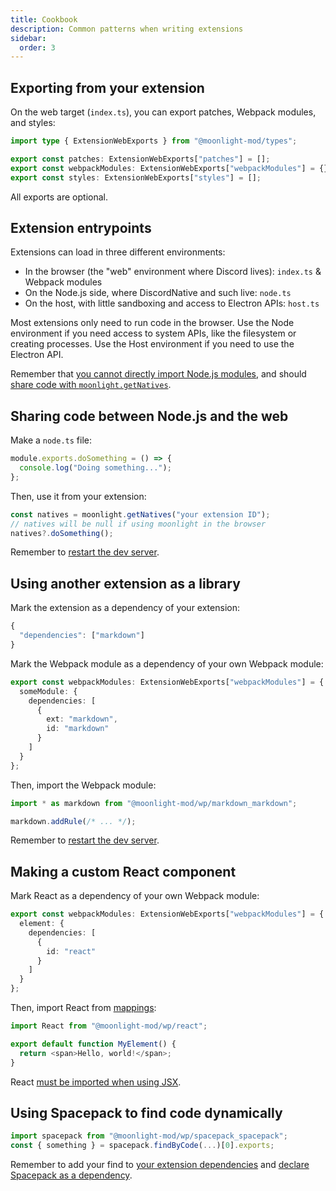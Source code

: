 ```yaml
---
title: Cookbook
description: Common patterns when writing extensions
sidebar:
  order: 3
---
```


## Exporting from your extension

On the web target (`index.ts`), you can export patches, Webpack modules, and styles:

```ts
import type { ExtensionWebExports } from "@moonlight-mod/types";

export const patches: ExtensionWebExports["patches"] = [];
export const webpackModules: ExtensionWebExports["webpackModules"] = {};
export const styles: ExtensionWebExports["styles"] = [];
```

All exports are optional.

## Extension entrypoints

Extensions can load in three different environments:

- In the browser (the "web" environment where Discord lives): `index.ts` & Webpack modules
- On the Node.js side, where DiscordNative and such live: `node.ts`
- On the host, with little sandboxing and access to Electron APIs: `host.ts`

Most extensions only need to run code in the browser. Use the Node environment if you need access to system APIs, like the filesystem or creating processes. Use the Host environment if you need to use the Electron API.

Remember that [you cannot directly import Node.js modules](/ext-dev/pitfalls#web-vs-nodejs), and should [share code with `moonlight.getNatives`](#sharing-code-between-nodejs-and-the-web).

## Sharing code between Node.js and the web

Make a `node.ts` file:

```ts title="node.ts"
module.exports.doSomething = () => {
  console.log("Doing something...");
};
```

Then, use it from your extension:

```ts title="index.ts"
const natives = moonlight.getNatives("your extension ID");
// natives will be null if using moonlight in the browser
natives?.doSomething();
```

Remember to [restart the dev server](/ext-dev/pitfalls#restarting-dev-mode-is-required-in-some-scenarios).

## Using another extension as a library

Mark the extension as a dependency of your extension:

```ts title="manifest.json"
{
  "dependencies": ["markdown"]
}
```

Mark the Webpack module as a dependency of your own Webpack module:

```ts title="index.ts"
export const webpackModules: ExtensionWebExports["webpackModules"] = {
  someModule: {
    dependencies: [
      {
        ext: "markdown",
        id: "markdown"
      }
    ]
  }
};
```

Then, import the Webpack module:

```ts title="webpackModules/someModule.ts"
import * as markdown from "@moonlight-mod/wp/markdown_markdown";

markdown.addRule(/* ... */);
```

Remember to [restart the dev server](/ext-dev/pitfalls#restarting-dev-mode-is-required-in-some-scenarios).

## Making a custom React component

Mark React as a dependency of your own Webpack module:

```ts title="index.ts"
export const webpackModules: ExtensionWebExports["webpackModules"] = {
  element: {
    dependencies: [
      {
        id: "react"
      }
    ]
  }
};
```

Then, import React from [mappings](/ext-dev/mappings):

```ts title="webpackModules/element.tsx"
import React from "@moonlight-mod/wp/react";

export default function MyElement() {
  return <span>Hello, world!</span>;
}
```

React [must be imported when using JSX](/ext-dev/pitfalls/#using-jsx).

## Using Spacepack to find code dynamically

```ts
import spacepack from "@moonlight-mod/wp/spacepack_spacepack";
const { something } = spacepack.findByCode(...)[0].exports;
```

Remember to add your find to [your extension dependencies](/ext-dev/webpack#webpack-module-insertion) and [declare Spacepack as a dependency](#using-another-extension-as-a-library).
